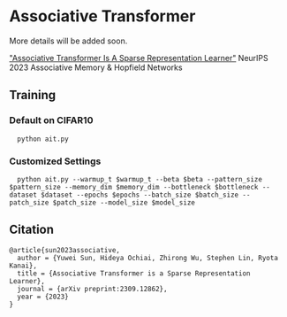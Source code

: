 # Associative Transformer
More details will be added soon.

["Associative Transformer Is A Sparse Representation Learner"](https://arxiv.org/abs/2309.12862)
NeurIPS 2023 Associative Memory & Hopfield Networks

## Training

### Default on CIFAR10
      python ait.py

### Customized Settings
      python ait.py --warmup_t $warmup_t --beta $beta --pattern_size $pattern_size --memory_dim $memory_dim --bottleneck $bottleneck --dataset $dataset --epochs $epochs --batch_size $batch_size --patch_size $patch_size --model_size $model_size
      

## Citation

```
@article{sun2023associative,
  author = {Yuwei Sun, Hideya Ochiai, Zhirong Wu, Stephen Lin, Ryota Kanai},
  title = {Associative Transformer is a Sparse Representation Learner},
  journal = {arXiv preprint:2309.12862},
  year = {2023}
}
```
